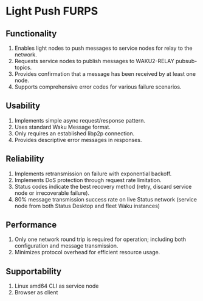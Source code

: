 # Light Push FURPS

## Functionality

1. Enables light nodes to push messages to service nodes for relay to the network.
2. Requests service nodes to publish messages to WAKU2-RELAY pubsub-topics.
3. Provides confirmation that a message has been received by at least one node.
4. Supports comprehensive error codes for various failure scenarios.

## Usability

1. Implements simple async request/response pattern.
2. Uses standard Waku Message format.
3. Only requires an established libp2p connection.
4. Provides descriptive error messages in responses.

## Reliability

1. Implements retransmission on failure with exponential backoff.
2. Implements DoS protection through request rate limitation.
3. Status codes indicate the best recovery method (retry, discard service node or irrecoverable failure).
4. 80% message transmission success rate on live Status network (service node from both Status Desktop and fleet Waku instances)

## Performance

1. Only one network round trip is required for operation; including both configuration and message transmission.
2. Minimizes protocol overhead for efficient resource usage.

## Supportability

1. Linux amd64 CLI as service node
2. Browser as client